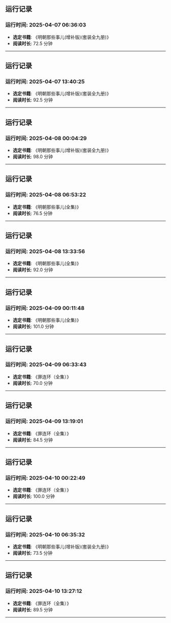 ## 运行记录
### 运行时间: 2025-04-07 06:36:03
- **选定书籍**: 《明朝那些事儿(增补版)(套装全九册)》
- **阅读时长**: 72.5 分钟
------------------------------
## 运行记录
### 运行时间: 2025-04-07 13:40:25
- **选定书籍**: 《明朝那些事儿(增补版)(套装全九册)》
- **阅读时长**: 92.5 分钟
------------------------------
## 运行记录
### 运行时间: 2025-04-08 00:04:29
- **选定书籍**: 《明朝那些事儿(增补版)(套装全九册)》
- **阅读时长**: 98.0 分钟
------------------------------
## 运行记录
### 运行时间: 2025-04-08 06:53:22
- **选定书籍**: 《明朝那些事儿(全集)》
- **阅读时长**: 76.5 分钟
------------------------------
## 运行记录
### 运行时间: 2025-04-08 13:33:56
- **选定书籍**: 《明朝那些事儿(全集)》
- **阅读时长**: 92.0 分钟
------------------------------
## 运行记录
### 运行时间: 2025-04-09 00:11:48
- **选定书籍**: 《明朝那些事儿(全集)》
- **阅读时长**: 101.0 分钟
------------------------------
## 运行记录
### 运行时间: 2025-04-09 06:33:43
- **选定书籍**: 《罪连环（全集）》
- **阅读时长**: 70.0 分钟
------------------------------
## 运行记录
### 运行时间: 2025-04-09 13:19:01
- **选定书籍**: 《罪连环（全集）》
- **阅读时长**: 84.5 分钟
------------------------------
## 运行记录
### 运行时间: 2025-04-10 00:22:49
- **选定书籍**: 《罪连环（全集）》
- **阅读时长**: 100.0 分钟
------------------------------
## 运行记录
### 运行时间: 2025-04-10 06:35:32
- **选定书籍**: 《明朝那些事儿(增补版)(套装全九册)》
- **阅读时长**: 73.5 分钟
------------------------------
## 运行记录
### 运行时间: 2025-04-10 13:27:12
- **选定书籍**: 《罪连环（全集）》
- **阅读时长**: 89.5 分钟
------------------------------
